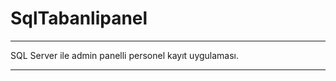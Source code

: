 # SqlTabanlipanel

*********************
SQL Server ile admin panelli personel kayıt uygulaması.
*************
